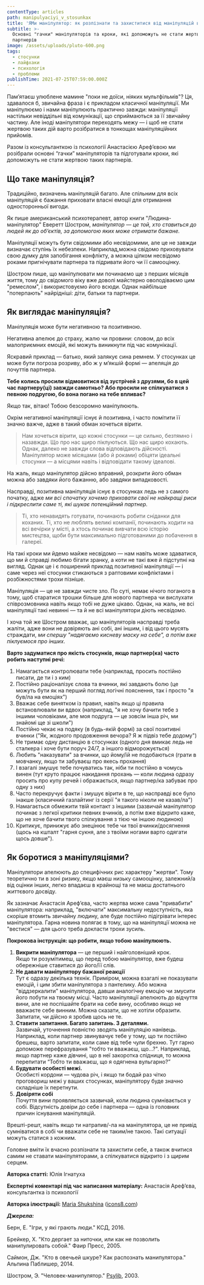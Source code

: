 ```yaml
---
contentType: articles
path: manipulyaciyi_v_stosunkax
title: 'ЯМи маніпулятор: як розпізнати та захиститися від маніпуляцій в стосунках'
subtitle: >-
  Основні "гачки" маніпуляторів та кроки, які допоможуть не стати жертвою таких
  партнерів
image: /assets/uploads/pluto-600.png
tags:
  - стосунки
  - лайфхаки
  - психологiя
  - проблеми
publishTime: 2021-07-25T07:59:00.000Z
---
```

<!--StartFragment-->

Пам’ятаєш улюблене мамине "поки не доїси, ніяких мультфільмів"? Ця, здавалося б, звичайна фраза і є прикладом класичної маніпуляції. Ми маніпулюємо і нами маніпулюють практично завжди: маніпуляції настільки невіддільні від комунікації, що сприймаються за її звичайну частину. Але іноді маніпулятори переходять межу — і щоб не стати жертвою таких дій варто розібратися в тонкощах маніпуляційних прийомів. 

Разом із консультанткою із психології Анастасією Ареф’євою ми розібрали основні “гачки” маніпуляторів та підготували кроки, які допоможуть не стати жертвою таких партнерів.

## Що таке маніпуляція?

Традиційно, визначень маніпуляцій багато. Але спільним для всіх маніпуляцій є бажання приховати власні емоції для отримання односторонньої вигоди. 

Як пише американський психотерапевт, автор книги "Людина-маніпулятор" Еверетт Шостром, *маніпулятор — це той, хто ставиться до людей як до об’єктів, за допомогою яких може отримати бажане.*

Маніпуляції можуть бути свідомими або несвідомими, але це не завжди визначає ступінь їх небезпеки. Наприклад,можна свідомо приховувати свою думку для запобігання конфлікту, а можна цілком несвідомо роками пригнічувати партнера та підривати його чи її самооцінку.

Шостром пише, що маніпулювати ми починаємо ще з перших місяців життя, тому до свідомого віку вже доволі майстерно оволодіваємо цим "ремеслом", і використовуємо його всюди. Однак найбільше "потерпають" найрідніші: діти, батьки та партнери.

## Як виглядає маніпуляція?

Маніпуляція може бути негативною та позитивною.

Негативна апелює до страху, жалю чи провини: словом, до всіх малоприємних емоцій, які можуть виникнути під час комунікації.

Яскравий приклад — батько, який залякує сина ремнем. У стосунках це може бути погроза розриву, або ж у м’якшій формі — апеляція до почуттів партнера. 

**Тебе колись просили відмовитися від зустрічей з друзями, бо в цей час партнеру(ці) завжди самотньо? Або просили не спілкуватися з певною подругою, бо вона погано на тебе впливає?** 

Якщо так, вітаю! Тобою безсоромно маніпулюють.

Окрім негативної маніпуляції існує й позитивна, і часто помітити її значно важче, адже в такий обман хочеться вірити. 

> Нам хочеться вірити, що кожні стосунки — це сильно, безтямно і назавжди. Що про нас щиро піклуються. Що нас щиро кохають. Однак, далеко не завжди слова відповідають дійсності. Маніпулятор може місяцами (або й роками) обіцяти ідеальні стосунки — а місцями навіть і відповідати такому ідеалові.

На жаль, якщо маніпулятор дійсно вправний, розкрити його обман можна або завдяки його бажанню, або завдяки випадковості.

Насправді, позитивна маніпуляція існує в стосунках ледь не з самого початку, адже *ми всі спочатку хочемо приховати свої не найкращі риси і підкреслити саме ті, які шукає потенційний партнер.*

> Ті, хто ненавидять готувати, починають робити сніданки для коханих. Ті, хто не люблять великі компанії, починають ходити на всі вечірки у місті, а хтось починає вивчати всю історію мистецтва, щоби бути максимально підготованими до побачення в галереї. 

На такі кроки ми йдемо майже несвідомо — нам навіть може здаватися, що ми й справді любимо бігати зранку, а коти не такі вже й підступні на вигляд. Однак це і є поширений приклад позитивної маніпуляції — і саме через неї стосунки стикаються з раптовими конфліктами і розбіжностями трохи пізніше.

Маніпуляція — це не завжди чисте зло. По суті, немає нічого поганого в тому, щоб старатися трошки більше для нового партнера чи вислухати співрозмовника навіть якщо тобі не дуже цікаво. Однак, на жаль, не всі маніпуляції такі невинні — та й не всі маніпулятори діють несвідомо. 

І хоча той же Шостром вважає, що маніпуляторів насправді треба жаліти, адже вони не довіряють ані собі, ані іншим, і від цього мусять страждати, *ми спершу "надягаємо кисневу маску на себе", а потім вже піклуємося про інших*.

**Варто задуматися про якість стосунків, якщо партнер(ка) часто робить наступні речі:**

1. Намагається контролювати тебе (наприклад, просить постійно писати, де ти і з ким)
2. Постійно раціоналізує слова та вчинки, які завдають болю (це можуть бути як на перший погляд логічні пояснення, так і просто "я був/ла на емоціях")
3. Вважає себе винятком із правил, навіть якщо ці правила встановлювали ви вдвох (наприклад, "я не хочу бачити тебе з іншими чоловіками, але моя подруга — це зовсім інша річ, ми знайомі ще зі школи")
4. Постійно чекає на подяку (в будь-якій формі) за свої позитивні вчинки ("Як, жодного продовження вечора? Я ж підвіз тебе додому")
5. Не тримає одну дистанцію в стосунках (одного дня вмикає ледь не сталкера і хоче бути поруч 24/7, а іншого відморожується)
6. Любить "наказувати" за вчинки, що йому/їй не подобаються (грати в мовчанку, якщо ти забуваєш про якесь прохання)
7. І взагалі змушує тебе почуватись так, ніби ти постійно в чомусь винен (тут круто працює накидання прохань — коли людина одразу просить про купу речей і ображається, якщо партнер/ка забуває про одну з них)
8. Часто перекручує факти і змушує вірити в те, що насправді все було інакше (класичний газлайтинг із серії "я такого ніколи не казав/ла")
9. Намагається обмежити твій контакт з іншими (зазвичай маніпулятор починає з легкої критики певних вчинків, а потім вже відкрито каже, що не хоче бачити твого спілкування з тією чи іншою людиною)
10. Критикує, принижує або знецінює тебе чи твої вчинки/досягнення (щось на кшталт "гарня сукня, але з твоїми ногами варто одягати щось довше").

## Як боротися з маніпуляціями?

Маніпулятори апелюють до специфічних рис характеру "жертви". Тому теоретично ти в зоні ризику, якщо маєш низьку самооцінку, залежний/а від оцінки інших, легко впадаєш в крайнощі та не маєш достатнього життєвого досвіду.

Як зазначає Анастасія Ареф’єва, часто жертва може сама "привабити" маніпулятора: наприклад, "включати" максимальну недоступність, яка скоріше втомить звичайну людину, але буде постійно підігрівати інтерес маніпулятора. Гарна новина полягає в тому, що на маніпуляції можна не "вестися" — для цього треба докласти трохи зусиль.

**Покрокова інструкція: що робити, якщо тобою маніпулюють.**

1. **Викрити маніпулятора** — це перший і найголовніший крок.\
   Якщо ти розумітимеш, що перед тобою маніпулятор, вже будеш обережніше ставитися до його/її слів.
2. **Не давати маніпулятору бажаної реакції**\
   Тут є одразу декілька технік. Приміром, можна взагалі не показувати емоцій, і цим збити маніпулятора з пантелику. Або можна "віддзеркалити" маніпулятора, давши аналогічну емоцію чи змусити його побути на твоєму місці. Часто маніпуляції апелюють до відчуття вини, але не поспішайте брати на себе вину, особливо якщо не вважаєте себе винним. Можна сказати, що не хотіли образити. Запитати, чи дійсно я зробив щось не те.
3. **Ставити запитання. Багато запитань. З деталями.**\
   Зазвичай, уточнення повністю зводять маніпуляцію нанівець. Наприклад, коли партнер звинувачує тебе у тому, що ти постійно брешеш, варто запитати, коли саме від тебе чули брехню. Тут гарно допоможе перефразування "тобто ти вважаєш, що…?". Наприклад, якщо партнер каже дівчині, що в неї закоротка спідниця, то можна перепитати “Тобто ти вважаєш, що я одягнена вульгарно?”
4. **Будувати особисті межі.**\
   Особисті кордони — чудова річ, і якщо ти бодай раз чітко проговориш межі у ваших стосунках, маніпулятору буде значно складніше їх перетнути.
5. **Довіряти собі**\
   Почуття вини проявляється зазвичай, коли людина сумнівається у собі. Відсутність довіри до себе і партнера — одна із головних причин існування маніпуляцій.

Врешті-решт, навіть якщо ти натрапив/-ла на маніпулятора, це не привід сумніватися в собі чи вважати себе не таким/не такою. Такі ситуації можуть статися з кожним. 

Головне вміти їх вчасно розпізнати та захистити себе, а також вчитися самим не ставати маніпуляторами, а спілкуватися відкрито і з щирим серцем.

<!--StartFragment-->

**Авторка статті:** Юлія Iгнатуха

**Експертні коментарі під час написання матеріалу:** Анастасія Ареф’єва, консультантка із психології

**Авторка ілюстрації:**[](https://icons8.com/illustrations/author/603d1fd6123f9916a4db9ee6) [Maria Shukshina](https://icons8.com/illustrations/illustration/pluto-600) ([icons8.com](https://icons8.com/illustrations/illustration/pluto-600))

<!--EndFragment-->

***Джерела:***

Берн, Е. "Ігри, у які грають люди." КСД, 2016.

Брейкер, Х. "Кто дергает за ниточки, или как не позволить манипулировать собой." Фаир Пресс, 2005.

Саймон, Дж. "Кто в овечьей шкуре? Как распознать манипулятора." Альпина Паблишер, 2014.

Шостром, Э. "Человек-манипулятор." [Psylib](http://psylib.org.ua/books/shost01/index.htm), 2003.[](http://psylib.org.ua/books/shost01/index.htm)

<!--EndFragment-->
